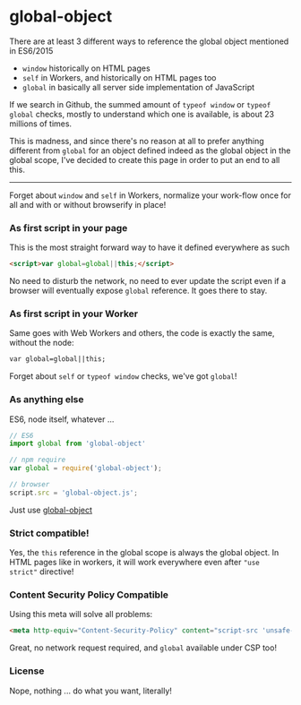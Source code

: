 # global-object

There are at least 3 different ways to reference the global object mentioned in ES6/2015

  * `window` historically on HTML pages
  * `self` in Workers, and historically on HTML pages too
  * `global` in basically all server side implementation of JavaScript

If we search in Github, the summed amount of `typeof window` or `typeof global` checks,
mostly to understand which one is available, is about 23 millions of times.

This is madness, and since there's no reason at all to prefer anything different from `global`
for an object defined indeed as the global object in the global scope, I've decided to create
this page in order to put an end to all this.

- - - -

Forget about `window` and `self` in Workers, normalize your work-flow once for all
and with or without browserify in place!


### As first script in your page
This is the most straight forward way to have it defined everywhere as such
```html
<script>var global=global||this;</script>
```
No need to disturb the network, no need to ever update the script even if a browser
will eventually expose `global` reference. It goes there to stay.


### As first script in your Worker
Same goes with Web Workers and others, the code is exactly the same, without the node:
```html
var global=global||this;
```
Forget about `self` or `typeof window` checks, we've got `global`!


### As anything else
ES6, node itself, whatever ... 
```js
// ES6
import global from 'global-object'

// npm require
var global = require('global-object');

// browser
script.src = 'global-object.js';
```
Just use [global-object](global-object.js)


### Strict compatible!
Yes, the `this` reference in the global scope is always the global object.
In HTML pages like in workers, it will work everywhere even after `"use strict"` directive!


### Content Security Policy Compatible
Using this meta will solve all problems:
```html
<meta http-equiv="Content-Security-Policy" content="script-src 'unsafe-inline' 'self' 'sha1-WWQNP0ydesPxK1yAm94nH5bQoIo=' 'sha256-5rMu52Es8MMWNrCqRkunbIAeVDz8iJ63wD0rPm57xi4='">
```
Great, no network request required, and `global` available under CSP too!


### License
Nope, nothing ... do what you want, literally!